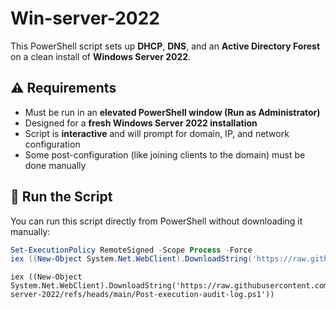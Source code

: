 # Win-server-2022

This PowerShell script sets up **DHCP**, **DNS**, and an **Active Directory Forest** on a clean install of **Windows Server 2022**.

## ⚠️ Requirements
- Must be run in an **elevated PowerShell window (Run as Administrator)**
- Designed for a **fresh Windows Server 2022 installation**
- Script is **interactive** and will prompt for domain, IP, and network configuration
- Some post-configuration (like joining clients to the domain) must be done manually

## 🚀 Run the Script

You can run this script directly from PowerShell without downloading it manually:

```powershell
Set-ExecutionPolicy RemoteSigned -Scope Process -Force
iex ((New-Object System.Net.WebClient).DownloadString('https://raw.githubusercontent.com/FatCat112/Win-server-2022/main/Win-server-2022.ps1'))
```

```
iex ((New-Object System.Net.WebClient).DownloadString('https://raw.githubusercontent.com/FatCat112/Win-server-2022/refs/heads/main/Post-execution-audit-log.ps1'))
```
